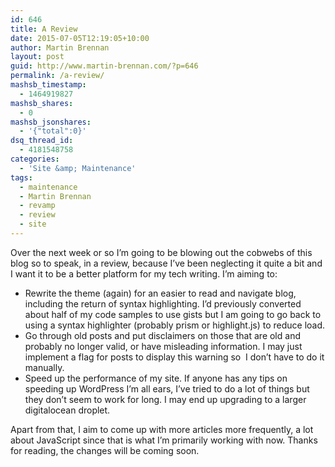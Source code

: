 ```yaml
---
id: 646
title: A Review
date: 2015-07-05T12:19:05+10:00
author: Martin Brennan
layout: post
guid: http://www.martin-brennan.com/?p=646
permalink: /a-review/
mashsb_timestamp:
  - 1464919827
mashsb_shares:
  - 0
mashsb_jsonshares:
  - '{"total":0}'
dsq_thread_id:
  - 4181548758
categories:
  - 'Site &amp; Maintenance'
tags:
  - maintenance
  - Martin Brennan
  - revamp
  - review
  - site
---
```

Over the next week or so I&#8217;m going to be blowing out the cobwebs of this blog so to speak, in a review, because I&#8217;ve been neglecting it quite a bit and I want it to be a better platform for my tech writing. I&#8217;m aiming to:

  * Rewrite the theme (again) for an easier to read and navigate blog, including the return of syntax highlighting. I&#8217;d previously converted about half of my code samples to use gists but I am going to go back to using a syntax highlighter (probably prism or highlight.js) to reduce load.
  * Go through old posts and put disclaimers on those that are old and probably no longer valid, or have misleading information. I may just implement a flag for posts to display this warning so  I don&#8217;t have to do it manually.
  * Speed up the performance of my site. If anyone has any tips on speeding up WordPress I&#8217;m all ears, I&#8217;ve tried to do a lot of things but they don&#8217;t seem to work for long. I may end up upgrading to a larger digitalocean droplet.

Apart from that, I aim to come up with more articles more frequently, a lot about JavaScript since that is what I&#8217;m primarily working with now. Thanks for reading, the changes will be coming soon.